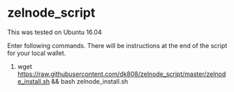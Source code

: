 # zelnode_script
This was tested on Ubuntu 16.04 

Enter following commands. There will be instructions at the end of the script for your local wallet.

1)  wget https://raw.githubusercontent.com/dk808/zelnode_script/master/zelnode_install.sh && bash zelnode_install.sh
